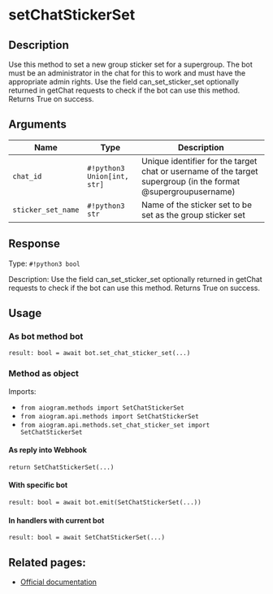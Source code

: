 # setChatStickerSet

## Description

Use this method to set a new group sticker set for a supergroup. The bot must be an administrator in the chat for this to work and must have the appropriate admin rights. Use the field can_set_sticker_set optionally returned in getChat requests to check if the bot can use this method. Returns True on success.


## Arguments

| Name | Type | Description |
| - | - | - |
| `chat_id` | `#!python3 Union[int, str]` | Unique identifier for the target chat or username of the target supergroup (in the format @supergroupusername) |
| `sticker_set_name` | `#!python3 str` | Name of the sticker set to be set as the group sticker set |



## Response

Type: `#!python3 bool`

Description: Use the field can_set_sticker_set optionally returned in getChat requests to check if the bot can use this method. Returns True on success.


## Usage


### As bot method bot

```python3
result: bool = await bot.set_chat_sticker_set(...)
```

### Method as object

Imports:

- `from aiogram.methods import SetChatStickerSet`
- `from aiogram.api.methods import SetChatStickerSet`
- `from aiogram.api.methods.set_chat_sticker_set import SetChatStickerSet`

#### As reply into Webhook
```python3
return SetChatStickerSet(...)
```

#### With specific bot
```python3
result: bool = await bot.emit(SetChatStickerSet(...))
```

#### In handlers with current bot
```python3
result: bool = await SetChatStickerSet(...)
```


## Related pages:

- [Official documentation](https://core.telegram.org/bots/api#setchatstickerset)
